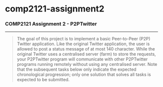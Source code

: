 # comp2121-assignment2
### COMP2121 Assignment 2 - P2PTwitter
  
---
 
> The goal of this project is to implement a basic Peer-to-Peer (P2P) Twitter application. Like the original
Twitter application, the user is allowed to post a status message of at most 140 character. While
the original Twitter uses a centralised server (farm) to store the requests, your P2PTwitter program
will communicate with other P2PTwitter programs running remotely without using any centralised
server. Note that the subsequent tasks below only indicate the expected chronological progression;
only one solution that solves all tasks is expected to be submitted.

